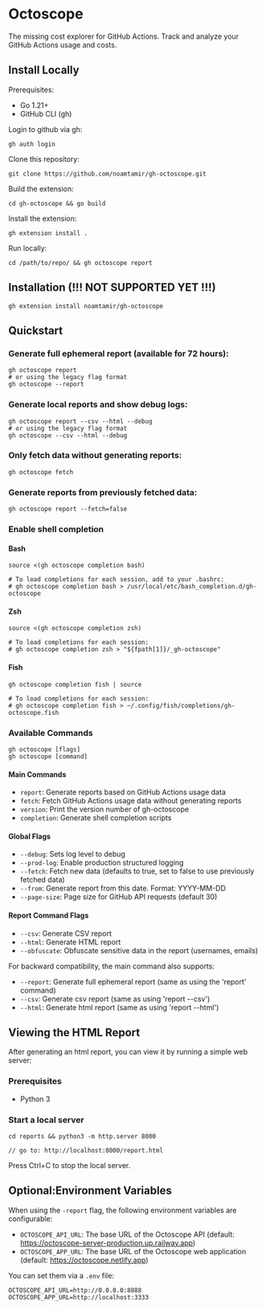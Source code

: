 # Octoscope

The missing cost explorer for GitHub Actions. Track and analyze your GitHub Actions usage and costs.

## Install Locally
Prerequisites:
- Go 1.21+
- GitHub CLI (gh)

Login to github via gh:
```shell
gh auth login
```

Clone this repository:
```shell
git clone https://github.com/noamtamir/gh-octoscope.git
```

Build the extension:
```shell
cd gh-octoscope && go build
```

Install the extension:
```shell
gh extension install .
```

Run locally:
```shell
cd /path/to/repo/ && gh octoscope report
```

## Installation (!!! NOT SUPPORTED YET !!!)
```shell
gh extension install noamtamir/gh-octoscope
```


## Quickstart

### Generate full ephemeral report (available for 72 hours):
```shell
gh octoscope report
# or using the legacy flag format
gh octoscope --report
```

### Generate local reports and show debug logs:
```shell
gh octoscope report --csv --html --debug
# or using the legacy flag format
gh octoscope --csv --html --debug
```

### Only fetch data without generating reports:
```shell
gh octoscope fetch
```

### Generate reports from previously fetched data:
```shell
gh octoscope report --fetch=false
```

### Enable shell completion

#### Bash
```shell
source <(gh octoscope completion bash)

# To load completions for each session, add to your .bashrc:
# gh octoscope completion bash > /usr/local/etc/bash_completion.d/gh-octoscope
```

#### Zsh
```shell
source <(gh octoscope completion zsh)

# To load completions for each session:
# gh octoscope completion zsh > "${fpath[1]}/_gh-octoscope"
```

#### Fish
```shell
gh octoscope completion fish | source

# To load completions for each session:
# gh octoscope completion fish > ~/.config/fish/completions/gh-octoscope.fish
```

### Available Commands

```shell
gh octoscope [flags]
gh octoscope [command]
```

#### Main Commands
- `report`: Generate reports based on GitHub Actions usage data
- `fetch`: Fetch GitHub Actions usage data without generating reports
- `version`: Print the version number of gh-octoscope
- `completion`: Generate shell completion scripts

#### Global Flags
- `--debug`: Sets log level to debug
- `--prod-log`: Enable production structured logging
- `--fetch`: Fetch new data (defaults to true, set to false to use previously fetched data)
- `--from`: Generate report from this date. Format: YYYY-MM-DD
- `--page-size`: Page size for GitHub API requests (default 30)

#### Report Command Flags
- `--csv`: Generate CSV report
- `--html`: Generate HTML report
- `--obfuscate`: Obfuscate sensitive data in the report (usernames, emails)

For backward compatibility, the main command also supports:
- `--report`: Generate full ephemeral report (same as using the 'report' command)
- `--csv`: Generate csv report (same as using 'report --csv')
- `--html`: Generate html report (same as using 'report --html')

## Viewing the HTML Report

After generating an html report, you can view it by running a simple web server:

### Prerequisites
- Python 3

### Start a local server
```shell
cd reports && python3 -m http.server 8000

// go to: http://localhost:8000/report.html
```
Press Ctrl+C to stop the local server.

## Optional:Environment Variables

When using the `-report` flag, the following environment variables are configurable:
- `OCTOSCOPE_API_URL`: The base URL of the Octoscope API (default: https://octoscope-server-production.up.railway.app)
- `OCTOSCOPE_APP_URL`: The base URL of the Octoscope web application (default: https://octoscope.netlify.app)

You can set them via a `.env` file:

```shell
OCTOSCOPE_API_URL=http://0.0.0.0:8888
OCTOSCOPE_APP_URL=http://localhost:3333
```